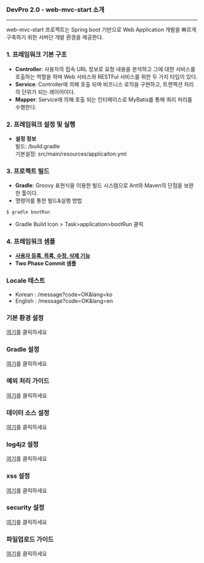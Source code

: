 ### DevPro 2.0 - web-mvc-start 소개
---

web-mvc-start 프로젝트는 Spring boot 기반으로 Web Application 개발을 빠르게 구축하기 위한 서버단 개발 환경을 제공한다. 


### 1. 프레임워크 기본 구조 

* **Controller**: 사용자의 접속 URL 정보로 요청 내용을 분석하고 그에 대한 서비스를 호출하는 역할을 하며 Web 서비스와 RESTFul 서비스를 위한 두 가지 타입이 있다.
* **Service**: Controller에 의해 호출 되며 비즈니스 로직을 구현하고, 트랜젝션 처리의 단위가 되는 레이어이다.
* **Mapper**: Service에 의해 호출 되는 인터페이스로 MyBatis를 통해 쿼리 처리를 수행한다.

### 2. 프레임워크 설정 및 실행
* **설정 정보**<br> 
빌드: /build.gradle<br>
기본설정: src/main/resources/applicaiton.yml

### 3. 프로젝트 빌드
* **Gradle**: Groovy 표현식을 이용한 빌드 시스템으로 Ant와 Maven의 단점을 보완한 툴이다.
* 명령어를 통한 빌드&실행 방법
~~~vi
$ gradle bootRun
~~~
* Gradle Build Icon > Task>application>bootRun 클릭

### 4. 프레임워크 샘플
* **<a href="">사용자 등록, 목록, 수정, 삭제 기능</a>**
* **Two Phase Commit 샘플** 

### Locale 테스트 ###
* Korean : /message?code=OK&lang=ko
* English : /message?code=OK&lang=en

### 기본 환경 설정 ###
[여기](help/application.guide.md)를 클릭하세요

### Gradle 설정 ###
[여기](help/gradle.guide.md)를 클릭하세요

### 예외 처리 가이드 ###
[여기](help/exception.guide.md)를 클릭하세요

### 데이터 소스 설정 ###
[여기](help/datasource.guide.md)를 클릭하세요

### log4j2 설정 ###
[여기](help/log4j2.guide.md)를 클릭하세요

### xss 설정 ###
[여기](help/xss.guide.md)를 클릭하세요

### security 설정 ###
[여기](help/security.guide.md)를 클릭하세요

### 파일업로드 가이드 ###
[여기](help/fileupload.guide.md)를 클릭하세요

